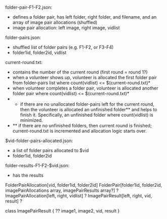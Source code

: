 folder-pair-F1-F2.json:
- defines a folder pair, has left folder, right folder, and filename, and an array of image pair allocations (shuffled)
- image pair allocation: left image, right image, vidlist

folder-pairs.json:
- shuffled list of folder pairs (e.g. F1-F2, or F3-F4)
- folder1id, folder2id, vidlist

current-round.txt:
- contains the number of the current round (first round = round 1?)
- when a volunteer shows up, volunteer is allocated the first folder pair from folder-pairs list where count(vidlist) <= $(current-round.txt)*
- when volunteer completes a folder pair, volunteer is allocated another folder pair where count(vidlist) <= $(current-round.txt)*
- * if there are no unallocated folder-pairs left for the current round, then the volunteer is allocated an unfinished folder** and helps to finish it. Specifically, an unfinished folder where count(vidlist) is minimized.
- ** if there are no unfinished folders, then current round is finished; current-round.txt is incremented and allocation logic starts over.

$vid-folder-pairs-allocated.json:
- a list of folder pairs allocated to $vid
- folder1id, folder2id

folder-results-F1-F2-$vid.json:
- has the results

FolderPairAllocation[vid, folder1id, folder2id]
FolderPair[folder1id, folder2id, imagePairAllocations array, imagePairResults array?] ?
ImagePairAllocation[left, right, vidlist] ?
ImagePairResult[left, right, vid, result] ?

class ImagePairResult { ??
    image1, image2, vid, result
}
